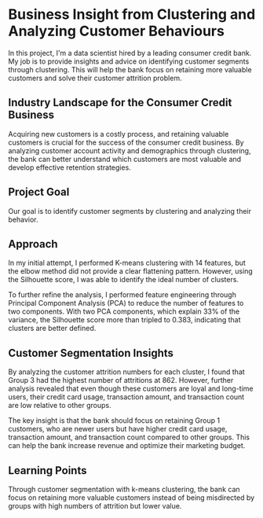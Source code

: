 # Business Insight from Clustering and Analyzing Customer Behaviours
In this project, I'm a data scientist hired by a leading consumer credit bank. My job is to provide insights and advice on identifying customer segments through clustering. This will help the bank focus on retaining more valuable customers and solve their customer attrition problem.

## Industry Landscape for the Consumer Credit Business
Acquiring new customers is a costly process, and retaining valuable customers is crucial for the success of the consumer credit business. By analyzing customer account activity and demographics through clustering, the bank can better understand which customers are most valuable and develop effective retention strategies.

## Project Goal
Our goal is to identify customer segments by clustering and analyzing their behavior.

## Approach
In my initial attempt, I performed K-means clustering with 14 features, but the elbow method did not provide a clear flattening pattern. However, using the Silhouette score, I was able to identify the ideal number of clusters.

To further refine the analysis, I performed feature engineering through Principal Component Analysis (PCA) to reduce the number of features to two components. With two PCA components, which explain 33% of the variance, the Silhouette score more than tripled to 0.383, indicating that clusters are better defined.

## Customer Segmentation Insights
By analyzing the customer attrition numbers for each cluster, I found that Group 3 had the highest number of attritions at 862. However, further analysis revealed that even though these customers are loyal and long-time users, their credit card usage, transaction amount, and transaction count are low relative to other groups.

The key insight is that the bank should focus on retaining Group 1 customers, who are newer users but have higher credit card usage, transaction amount, and transaction count compared to other groups. This can help the bank increase revenue and optimize their marketing budget.

## Learning Points
Through customer segmentation with k-means clustering, the bank can focus on retaining more valuable customers instead of being misdirected by groups with high numbers of attrition but lower value.
